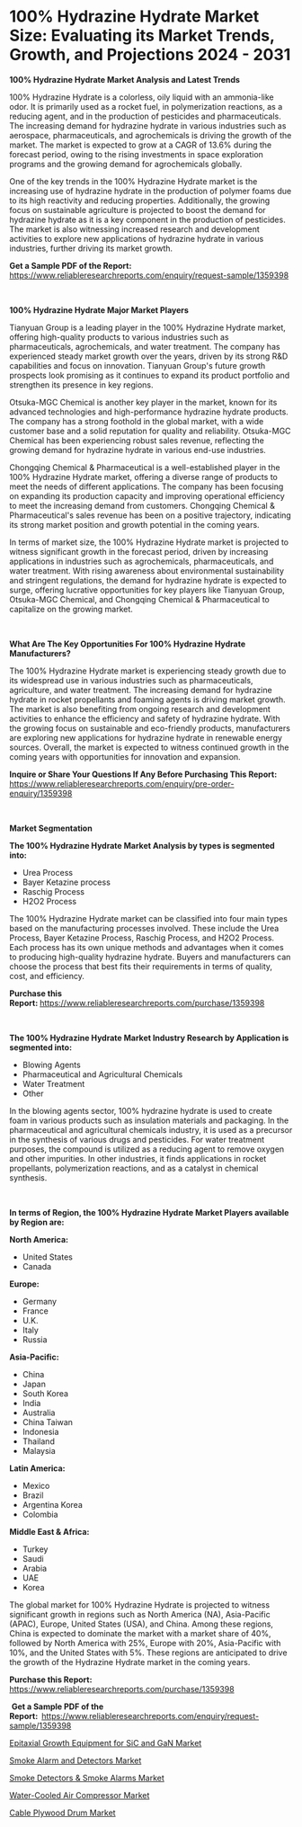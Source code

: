 <p><h1>100% Hydrazine Hydrate Market Size: Evaluating its Market Trends, Growth, and Projections 2024 - 2031</h1></p><p><strong>100% Hydrazine Hydrate Market Analysis and Latest Trends</strong></p>
<p><p>100% Hydrazine Hydrate is a colorless, oily liquid with an ammonia-like odor. It is primarily used as a rocket fuel, in polymerization reactions, as a reducing agent, and in the production of pesticides and pharmaceuticals. The increasing demand for hydrazine hydrate in various industries such as aerospace, pharmaceuticals, and agrochemicals is driving the growth of the market. The market is expected to grow at a CAGR of 13.6% during the forecast period, owing to the rising investments in space exploration programs and the growing demand for agrochemicals globally.</p><p>One of the key trends in the 100% Hydrazine Hydrate market is the increasing use of hydrazine hydrate in the production of polymer foams due to its high reactivity and reducing properties. Additionally, the growing focus on sustainable agriculture is projected to boost the demand for hydrazine hydrate as it is a key component in the production of pesticides. The market is also witnessing increased research and development activities to explore new applications of hydrazine hydrate in various industries, further driving its market growth.</p></p>
<p><strong>Get a Sample PDF of the Report:&nbsp;</strong> <a href="https://www.reliableresearchreports.com/enquiry/request-sample/1359398">https://www.reliableresearchreports.com/enquiry/request-sample/1359398</a></p>
<p>&nbsp;</p>
<p><strong>100% Hydrazine Hydrate Major Market Players</strong></p>
<p><p>Tianyuan Group is a leading player in the 100% Hydrazine Hydrate market, offering high-quality products to various industries such as pharmaceuticals, agrochemicals, and water treatment. The company has experienced steady market growth over the years, driven by its strong R&D capabilities and focus on innovation. Tianyuan Group's future growth prospects look promising as it continues to expand its product portfolio and strengthen its presence in key regions.</p><p>Otsuka-MGC Chemical is another key player in the market, known for its advanced technologies and high-performance hydrazine hydrate products. The company has a strong foothold in the global market, with a wide customer base and a solid reputation for quality and reliability. Otsuka-MGC Chemical has been experiencing robust sales revenue, reflecting the growing demand for hydrazine hydrate in various end-use industries.</p><p>Chongqing Chemical & Pharmaceutical is a well-established player in the 100% Hydrazine Hydrate market, offering a diverse range of products to meet the needs of different applications. The company has been focusing on expanding its production capacity and improving operational efficiency to meet the increasing demand from customers. Chongqing Chemical & Pharmaceutical's sales revenue has been on a positive trajectory, indicating its strong market position and growth potential in the coming years.</p><p>In terms of market size, the 100% Hydrazine Hydrate market is projected to witness significant growth in the forecast period, driven by increasing applications in industries such as agrochemicals, pharmaceuticals, and water treatment. With rising awareness about environmental sustainability and stringent regulations, the demand for hydrazine hydrate is expected to surge, offering lucrative opportunities for key players like Tianyuan Group, Otsuka-MGC Chemical, and Chongqing Chemical & Pharmaceutical to capitalize on the growing market.</p></p>
<p>&nbsp;</p>
<p><strong>What Are The Key Opportunities For 100% Hydrazine Hydrate Manufacturers?</strong></p>
<p><p>The 100% Hydrazine Hydrate market is experiencing steady growth due to its widespread use in various industries such as pharmaceuticals, agriculture, and water treatment. The increasing demand for hydrazine hydrate in rocket propellants and foaming agents is driving market growth. The market is also benefiting from ongoing research and development activities to enhance the efficiency and safety of hydrazine hydrate. With the growing focus on sustainable and eco-friendly products, manufacturers are exploring new applications for hydrazine hydrate in renewable energy sources. Overall, the market is expected to witness continued growth in the coming years with opportunities for innovation and expansion.</p></p>
<p><strong>Inquire or Share Your Questions If Any Before Purchasing This Report:</strong> <a href="https://www.reliableresearchreports.com/enquiry/pre-order-enquiry/1359398">https://www.reliableresearchreports.com/enquiry/pre-order-enquiry/1359398</a></p>
<p>&nbsp;</p>
<p><strong>Market Segmentation</strong></p>
<p><strong>The 100% Hydrazine Hydrate Market Analysis by types is segmented into:</strong></p>
<p><ul><li>Urea Process</li><li>Bayer Ketazine process</li><li>Raschig Process</li><li>H2O2 Process</li></ul></p>
<p><p>The 100% Hydrazine Hydrate market can be classified into four main types based on the manufacturing processes involved. These include the Urea Process, Bayer Ketazine Process, Raschig Process, and H2O2 Process. Each process has its own unique methods and advantages when it comes to producing high-quality hydrazine hydrate. Buyers and manufacturers can choose the process that best fits their requirements in terms of quality, cost, and efficiency.</p></p>
<p><strong>Purchase this Report:&nbsp;</strong><a href="https://www.reliableresearchreports.com/purchase/1359398">https://www.reliableresearchreports.com/purchase/1359398</a></p>
<p>&nbsp;</p>
<p><strong>The 100% Hydrazine Hydrate Market Industry Research by Application is segmented into:</strong></p>
<p><ul><li>Blowing Agents</li><li>Pharmaceutical and Agricultural Chemicals</li><li>Water Treatment</li><li>Other</li></ul></p>
<p><p>In the blowing agents sector, 100% hydrazine hydrate is used to create foam in various products such as insulation materials and packaging. In the pharmaceutical and agricultural chemicals industry, it is used as a precursor in the synthesis of various drugs and pesticides. For water treatment purposes, the compound is utilized as a reducing agent to remove oxygen and other impurities. In other industries, it finds applications in rocket propellants, polymerization reactions, and as a catalyst in chemical synthesis.</p></p>
<p>&nbsp;</p>
<p><strong>In terms of Region, the 100% Hydrazine Hydrate Market Players available by Region are:</strong></p>
<p>
    <p> <strong> North America: </strong>
        <ul>
            <li>United States</li>
            <li>Canada</li>
        </ul>
        </p> 
    <p> <strong> Europe: </strong>
        <ul>
            <li>Germany</li>
            <li>France</li>
            <li>U.K.</li>
            <li>Italy</li>
            <li>Russia</li>
        </ul>
        </p> 
    <p> <strong> Asia-Pacific: </strong>
        <ul>
            <li>China</li>
            <li>Japan</li>
            <li>South Korea</li>
            <li>India</li>
            <li>Australia</li>
            <li>China Taiwan</li>
            <li>Indonesia</li>
            <li>Thailand</li>
            <li>Malaysia</li>
        </ul>
        </p> 
    <p> <strong> Latin America: </strong>
        <ul>
            <li>Mexico</li>
            <li>Brazil</li>
            <li>Argentina Korea</li>
            <li>Colombia</li>
        </ul>
        </p> 
    <p> <strong> Middle East & Africa: </strong>
        <ul>
            <li>Turkey</li>
            <li>Saudi</li>
            <li>Arabia</li>
            <li>UAE</li>
            <li>Korea</li>
        </ul>
    </p>
    </p>
<p><p>The global market for 100% Hydrazine Hydrate is projected to witness significant growth in regions such as North America (NA), Asia-Pacific (APAC), Europe, United States (USA), and China. Among these regions, China is expected to dominate the market with a market share of 40%, followed by North America with 25%, Europe with 20%, Asia-Pacific with 10%, and the United States with 5%. These regions are anticipated to drive the growth of the Hydrazine Hydrate market in the coming years.</p></p>
<p><strong>Purchase this Report: </strong><a href="https://www.reliableresearchreports.com/purchase/1359398">https://www.reliableresearchreports.com/purchase/1359398</a></p>
<p>&nbsp;<strong>Get a Sample PDF of the Report:&nbsp;&nbsp;</strong><a href="https://www.reliableresearchreports.com/enquiry/request-sample/1359398">https://www.reliableresearchreports.com/enquiry/request-sample/1359398</a></p>
<p><strong></strong></p>
<p><p><a href="https://medium.com/p/5050b458dac7/edit">Epitaxial Growth Equipment for SiC and GaN Market</a></p><p><a href="https://medium.com/p/2acbd1579d82/edit">Smoke Alarm and Detectors Market</a></p><p><a href="https://medium.com/p/22a57dc7d808/edit">Smoke Detectors & Smoke Alarms Market</a></p><p><a href="https://medium.com/p/104fcc1c107d/edit">Water-Cooled Air Compressor Market</a></p><p><a href="https://medium.com/p/49a66f23d6ec/edit">Cable Plywood Drum Market</a></p></p>